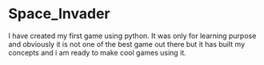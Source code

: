 # Space_Invader
 I have created my first game using python. It was only for learning purpose and obviously it is not one of the best game out there but it has built my concepts and i am ready to make cool games using it.
